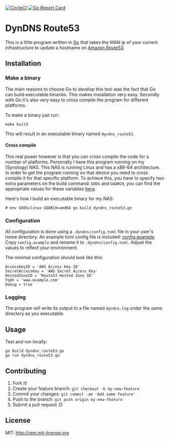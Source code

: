 [![CircleCI](https://circleci.com/gh/glnds/dyndns-r53/tree/master.svg?style=svg)](https://circleci.com/gh/glnds/dyndns-r53/tree/master)
[![Go Report Card](https://goreportcard.com/badge/github.com/glnds/dyndns-r53)](https://goreportcard.com/report/github.com/glnds/dyndns-r53)

# DynDNS Route53
This is a little program written in [Go](https://golang.org/project/) that
takes the WAN ip of your current infrastructure to update a hostname
on [Amazon Route53](https://aws.amazon.com/route53/).

## Installation

### Make a binary
The main reasons to choose Go to develop this tool was the fact
that Go can build executable binaries. This makes installation very easy. Secondly
with Go it's also very easy to cross compile the program for different platforms.

To make a binary just run:
```
make build
```
This will result in an executable binary named `dyndns_route53`.

#### Cross compile
This real power however is that you can cross compile the code for a number of 
platforms.
Personally I have this program running on my (Synology) NAS. 
This NAS is running Linux and has a x86-64 architecture. In order to
get the program running on that device you need to cross compile it for that specific platform.
To achieve this, you have to specify two extra parameters on the build command: 
`GOOS` and `GOARCH`, you can find the appropriate values for 
these variables [here](https://golang.org/doc/install/source#environment).

Here's how I build an executable binary for my NAS:
```
# env GOOS=linux GOARCH=amd64 go build dyndns_route53.go
```

### Configuration
All configuration is done using a `.dyndns/config.toml` file in your user's home directory.
An example toml config file is included: [config.example](https://github.com/glnds/dyndns-r53/blob/master/config.example).
Copy `config.example` and rename it to `.dyndns/config.toml`. Adjust the values to reflect your environment.

The minimal configuration should look like this:
```
AccessKeyID = 'AWS Access Key ID'
SecretAccessKey = 'AWS Secret Access Key'
HostedZoneID = 'Route53 Hosted Zone ID'
Fqdn = 'www.example.com'
Debug = true
```

### Logging
The program will write its output to a file named `dyndns.log` under the same directory as you executable.

## Usage

Test and run locally:
```
go build dyndns_route53.go
go run dyndns_route53.go
```

## Contributing

1. Fork it!
2. Create your feature branch: `git checkout -b my-new-feature`
3. Commit your changes: `git commit -am 'Add some feature'`
4. Push to the branch: `git push origin my-new-feature`
5. Submit a pull request :D

## License

MIT: http://rem.mit-license.org
